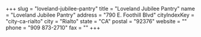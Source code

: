 +++
slug = "loveland-jubilee-pantry"
title = "Loveland Jubilee Pantry"
name = "Loveland Jubilee Pantry"
address = "790 E. Foothill Blvd"
cityIndexKey = "city-ca-rialto"
city = "Rialto"
state = "CA"
postal = "92376"
website = ""
phone = "909 873-2710"
fax = ""
+++

